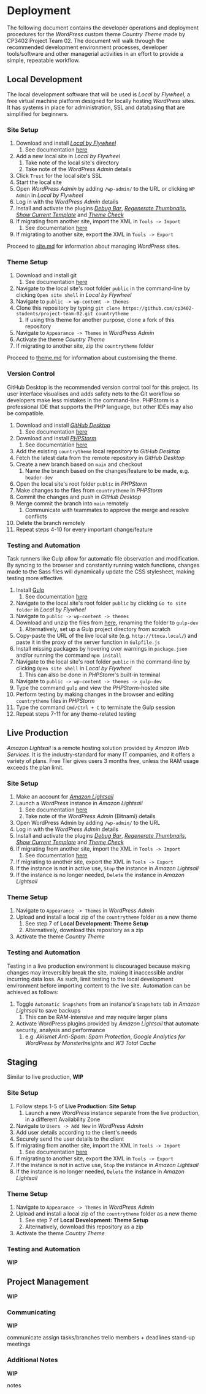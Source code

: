 # Deployment

The following document contains the developer operations and deployment procedures for the _WordPress_ custom theme _Country Theme_ made by CP3402 Project Team 02. The document will walk through the recommended development environment processes, developer tools/software and other managerial activities in an effort to provide a simple, repeatable workflow.

## Local Development

The local development software that will be used is _Local by Flywheel_, a free virtual machine platform designed for locally hosting _WordPress_ sites. It has systems in place for administration, SSL and databasing that are simplified for beginners.

### Site Setup

1. Download and install [_Local by Flywheel_](https://localwp.com/)
   1. See documentation [here](https://wpengine.com/resources/local-wordpress-development-environment-how-to/)
2. Add a new local site in _Local by Flywheel_
   1. Take note of the local site's directory
   2. Take note of the _WordPress Admin_ details
3. Click `Trust` for the local site's SSL
4. Start the local site
5. Open _WordPress Admin_ by adding `/wp-admin/` to the URL or clicking `WP Admin` in _Local by Flywheel_
6. Log in with the _WordPress Admin_ details
7. Install and activate the plugins [_Debug Bar_](https://wordpress.org/plugins/debug-bar/), [_Regenerate Thumbnails_](https://en-au.wordpress.org/plugins/regenerate-thumbnails/), [_Show Current Template_](https://wordpress.org/plugins/show-current-template/) and [_Theme Check_](https://wordpress.org/plugins/theme-check/)
8. If migrating from another site, import the XML in `Tools -> Import`
   1. See documentation [here](https://wpengine.com/support/sync-new-post-and-pages/)
9. If migrating to another site, export the XML in `Tools -> Export`

Proceed to [site.md]() for information about managing _WordPress_ sites.

### Theme Setup

1. Download and install git
   1. See documentation [here](https://git-scm.com/book/en/v2/Getting-Started-Installing-Git)
2. Navigate to the local site's root folder `public` in the command-line by clicking `Open site shell` in _Local by Flywheel_
3. Navigate to `public -> wp-content -> themes`
4. Clone this repository by typing `git clone https://github.com/cp3402-students/project-team-02.git countrytheme`
   1. If using this theme for another purpose, clone a fork of this repository
5. Navigate to `Appearance -> Themes` in _WordPress Admin_
6. Activate the theme _Country Theme_
7. If migrating to another site, zip the `countrytheme` folder

Proceed to [theme.md]() for information about customising the theme.

### Version Control

GitHub Desktop is the recommended version control tool for this project. Its user interface visualises and adds safety nets to the Git workflow so developers make less mistakes in the command-line. PHPStorm is a professional IDE that supports the PHP language, but other IDEs may also be compatible.

1. Download and install [_GitHub Desktop_](https://desktop.github.com/)
   1. See documentation [here](https://docs.github.com/en/desktop)
2. Download and install [_PHPStorm_](https://www.jetbrains.com/phpstorm/download/)
   1. See documentation [here](https://www.jetbrains.com/phpstorm/documentation/)
3. Add the existing `countrytheme` local repository to _GitHub Desktop_
4. Fetch the latest data from the remote repository in _GitHub Desktop_
5. Create a new branch based on `main` and checkout
   1. Name the branch based on the changes/feature to be made, e.g. `header-dev`
6. Open the local site's root folder `public` in _PHPStorm_
7. Make changes to the files from `countrytheme` in _PHPStorm_
8. Commit the changes and push in _GitHub Desktop_
9. Merge commit the branch into `main` remotely
   1. Communicate with teammates to approve the merge and resolve conflicts
10. Delete the branch remotely
11. Repeat steps 4-10 for every important change/feature

### Testing and Automation

Task runners like Gulp allow for automatic file observation and modification. By syncing to the browser and constantly running watch functions, changes made to the Sass files will dynamically update the CSS stylesheet, making testing more effective.

1. Install [Gulp](https://gulpjs.com/)
   1. See documentation [here](https://gulpjs.com/docs/en/getting-started/quick-start)
2. Navigate to the local site's root folder `public` by clicking `Go to site folder` in _Local by Flywheel_
3. Navigate to `public -> wp-content -> themes`
4. Download and unzip the files from [here](https://github.com/AylaGunawan/Gulp-Setup), renaming the folder to `gulp-dev`
   1. Alternatively, set up a Gulp project directory from scratch
5. Copy-paste the URL of the live local site (e.g. `http://ttmca.local/`) and paste it in the proxy of the server function in `Gulpfile.js`
6. Install missing packages by hovering over warnings in `package.json` and/or running the command `npm install`
7. Navigate to the local site's root folder `public` in the command-line by clicking `Open site shell` in _Local by Flywheel_
   1. This can also be done in _PHPStorm_'s built-in terminal
8. Navigate to `public -> wp-content -> themes -> gulp-dev`
9. Type the command `gulp` and view the _PHPStorm_-hosted site
10. Perform testing by making changes in the browser and editing `countrytheme` files in _PHPStorm_
11. Type the command `Cmd/Ctrl + C` to terminate the Gulp session
12. Repeat steps 7-11 for any theme-related testing

## Live Production

_Amazon Lightsail_ is a remote hosting solution provided by _Amazon Web Services_. It is the industry-standard for many IT companies, and it offers a variety of plans. Free Tier gives users 3 months free, unless the RAM usage exceeds the plan limit.

### Site Setup

1. Make an account for [_Amazon Lightsail_](https://aws.amazon.com/free/compute/lightsail/https://aws.amazon.com/free/compute/lightsail/)
2. Launch a _WordPress_ instance in _Amazon Lightsail_
   1. See documentation [here](https://aws.amazon.com/getting-started/hands-on/launch-a-wordpress-website/)
   2. Take note of the _WordPress Admin_ (Bitnami) details
3. Open WordPress Admin by adding `/wp-admin/` to the URL
4. Log in with the _WordPress Admin_ details
5. Install and activate the plugins [_Debug Bar_](https://wordpress.org/plugins/debug-bar/), [_Regenerate Thumbnails_](https://en-au.wordpress.org/plugins/regenerate-thumbnails/), [_Show Current Template_](https://wordpress.org/plugins/show-current-template/) and [_Theme Check_](https://wordpress.org/plugins/theme-check/)
6. If migrating from another site, import the XML in `Tools -> Import`
   1. See documentation [here](https://wpengine.com/support/sync-new-post-and-pages/)
7. If migrating to another site, export the XML in `Tools -> Export`
8. If the instance is not in active use, `Stop` the instance in _Amazon Lightsail_
9. If the instance is no longer needed, `Delete` the instance in _Amazon Lightsail_

### Theme Setup

1. Navigate to `Appearance -> Themes` in _WordPress Admin_
2. Upload and install a local zip of the `countrytheme` folder as a new theme
   1. See step 7 of **Local Development: Theme Setup**
   2. Alternatively, download this repository as a zip
3. Activate the theme _Country Theme_

### Testing and Automation

Testing in a live production environment is discouraged because making changes may irreversibly break the site, making it inaccessible and/or incurring data loss. As such, limit testing to the local development environment before importing content to the live site. Automation can be achieved as follows:

1. Toggle `Automatic Snapshots` from an instance's `Snapshots` tab in _Amazon Lightsail_ to save backups
   1. This can be RAM-intensive and may require larger plans
2. Activate WordPress plugins provided by _Amazon Lightsail_ that automate security, analysis and performance
   1. e.g. _Akismet Anti-Spam: Spam Protection_, _Google Analytics for WordPress by MonsterInsights_ and _W3 Total Cache_

## Staging

Similar to live production, **WIP**

### Site Setup

1. Follow steps 1-5 of **Live Production: Site Setup**
   1. Launch a new _WordPress_ instance separate from the live production, in a different Availability Zone
2. Navigate to `Users -> Add New` in _WordPress Admin_
3. Add user details according to the client's needs
4. Securely send the user details to the client
5. If migrating from another site, import the XML in `Tools -> Import`
   1. See documentation [here](https://wpengine.com/support/sync-new-post-and-pages/)
6. If migrating to another site, export the XML in `Tools -> Export`
7. If the instance is not in active use, `Stop` the instance in _Amazon Lightsail_
8. If the instance is no longer needed, `Delete` the instance in _Amazon Lightsail_

### Theme Setup

1. Navigate to `Appearance -> Themes` in _WordPress Admin_
2. Upload and install a local zip of the `countrytheme` folder as a new theme
   1. See step 7 of **Local Development: Theme Setup**
   2. Alternatively, download this repository as a zip
3. Activate the theme _Country Theme_

### Testing and Automation

**WIP**

## Project Management

**WIP**

### Communicating

**WIP**

communicate
assign tasks/branches
trello members + deadlines
stand-up meetings

### Additional Notes

**WIP**

notes
